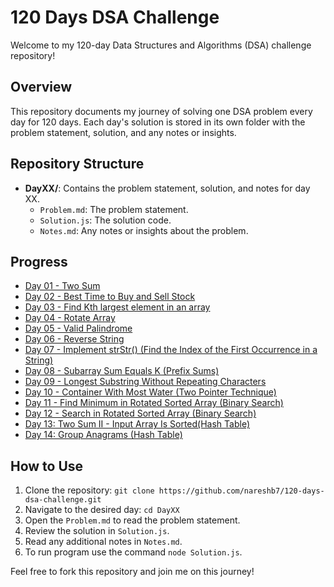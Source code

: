 # 120 Days DSA Challenge

Welcome to my 120-day Data Structures and Algorithms (DSA) challenge repository! 

## Overview

This repository documents my journey of solving one DSA problem every day for 120 days. Each day's solution is stored in its own folder with the problem statement, solution, and any notes or insights.

## Repository Structure

- **DayXX/**: Contains the problem statement, solution, and notes for day XX.
  - `Problem.md`: The problem statement.
  - `Solution.js`: The solution code.
  - `Notes.md`: Any notes or insights about the problem.

## Progress

- [Day 01 - Two Sum](Day01/) 
- [Day 02 - Best Time to Buy and Sell Stock](Day02/)
- [Day 03 - Find Kth largest element in an array](Day03/)
- [Day 04 - Rotate Array](Day04/)
- [Day 05 - Valid Palindrome](Day05/)
- [Day 06 - Reverse String](Day06/)
- [Day 07 - Implement strStr() (Find the Index of the First Occurrence in a String)](Day07/)
- [Day 08 - Subarray Sum Equals K (Prefix Sums)](Day08/)
- [Day 09 - Longest Substring Without Repeating Characters](Day09/)
- [Day 10 - Container With Most Water (Two Pointer Technique)](Day10/)
- [Day 11 - Find Minimum in Rotated Sorted Array (Binary Search)](Day11/)
- [Day 12 - Search in Rotated Sorted Array (Binary Search)](Day12/)
- [Day 13: Two Sum II - Input Array Is Sorted(Hash Table)](Day13/)
- [Day 14: Group Anagrams (Hash Table)](Day14/)


## How to Use

1. Clone the repository: `git clone https://github.com/nareshb7/120-days-dsa-challenge.git`
2. Navigate to the desired day: `cd DayXX`
3. Open the `Problem.md` to read the problem statement.
4. Review the solution in `Solution.js`.
5. Read any additional notes in `Notes.md`.
6. To run program use the command `node Solution.js`.

Feel free to fork this repository and join me on this journey!
